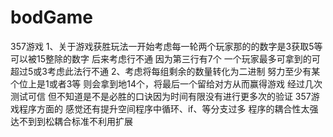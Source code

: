 # bodGame
357游戏
1、关于游戏获胜玩法一开始考虑每一轮两个玩家那的的数字是3获取5等可以被15整除的数字 后来考虑行不通 因为第三行有7个 一个玩家最多可拿到的可超过5或3考虑此法行不通
2、考虑将每组剩余的数量转化为二进制 努力至少有某个位上是1或者3等 则会拿到地14个，将最后一个留给对方从而赢得游戏  经过几次测试可信 但不知道是不是必胜的口诀因为时间有限没有进行更多次的验证
357游戏程序方面的
感觉还有提升空间程序中循环、if、等分支过多 程序的耦合性太强达不到到松耦合标准不利用扩展
